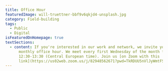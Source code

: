 ```yaml
---
title: Office Hour
featuredImage: will-truettner-bbf9v6qkjd4-unsplash.jpg
category: Field-building
tags:
  - Public
  - Digital
isFeaturedOnHomepage: true
textSections:
  - content: If you're interested in our work and network, we invite you to join our
      monthly office hour. We meet every first Wednesday of the month from
      12:30-13:30 (Central European time). Join us [on Zoom with this
      link](https://us02web.zoom.us/j/82948562671?pwd=TkRDUU5nVlJyWmtFSXZTNi96OUl0dz09).
---
```

